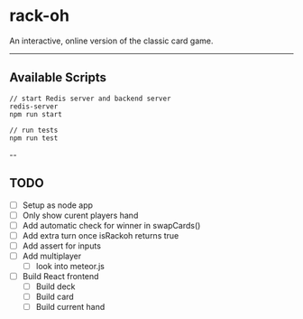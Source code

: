 # rack-oh

An interactive, online version of the classic card game.
 


 ---


## Available Scripts


```
// start Redis server and backend server
redis-server
npm run start
```

```
// run tests
npm run test
```

--

## TODO
- [ ] Setup as node app
- [ ] Only show curent players hand
- [ ] Add automatic check for winner in swapCards()
- [ ] Add extra turn once isRackoh returns true
- [ ] Add assert for inputs
- [ ] Add multiplayer
  - [ ] look into meteor.js
- [ ] Build React frontend
  - [ ] Build deck
  - [ ] Build card
  - [ ] Build current hand
